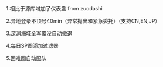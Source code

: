 1.相比于源库增加了仪表盘 from zuodashi

2.异地登录不顶号40min（异常抛出和紧急委托）（支持CN,EN,JP）

3.深渊海域全军覆没自动撤退

4.每日SP图添加过滤器

5.困难图自动配队

